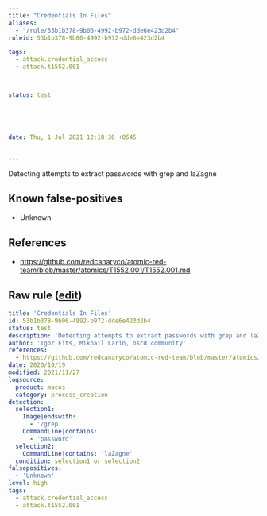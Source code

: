 ```yaml
---
title: "Credentials In Files"
aliases:
  - "/rule/53b1b378-9b06-4992-b972-dde6e423d2b4"
ruleid: 53b1b378-9b06-4992-b972-dde6e423d2b4

tags:
  - attack.credential_access
  - attack.t1552.001



status: test





date: Thu, 1 Jul 2021 12:18:30 +0545


---
```


Detecting attempts to extract passwords with grep and laZagne

<!--more-->


## Known false-positives

* Unknown



## References

* https://github.com/redcanaryco/atomic-red-team/blob/master/atomics/T1552.001/T1552.001.md


## Raw rule ([edit](https://github.com/SigmaHQ/sigma/edit/master/rules/linux/macos/process_creation/proc_creation_macos_find_cred_in_files.yml))
```yaml
title: 'Credentials In Files'
id: 53b1b378-9b06-4992-b972-dde6e423d2b4
status: test
description: 'Detecting attempts to extract passwords with grep and laZagne'
author: 'Igor Fits, Mikhail Larin, oscd.community'
references:
  - https://github.com/redcanaryco/atomic-red-team/blob/master/atomics/T1552.001/T1552.001.md
date: 2020/10/19
modified: 2021/11/27
logsource:
  product: macos
  category: process_creation
detection:
  selection1:
    Image|endswith:
      - '/grep'
    CommandLine|contains:
      - 'password'
  selection2:
    CommandLine|contains: 'laZagne'
  condition: selection1 or selection2
falsepositives:
  - 'Unknown'
level: high
tags:
  - attack.credential_access
  - attack.t1552.001

```
